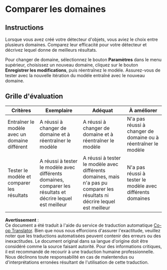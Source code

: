 <!--
CO_OP_TRANSLATOR_METADATA:
{
  "original_hash": "d93ee76fac4c2199973689ecd05baaf9",
  "translation_date": "2025-08-24T21:18:33+00:00",
  "source_file": "5-retail/lessons/1-train-stock-detector/assignment.md",
  "language_code": "fr"
}
-->
# Comparer les domaines

## Instructions

Lorsque vous avez créé votre détecteur d'objets, vous aviez le choix entre plusieurs domaines. Comparez leur efficacité pour votre détecteur et décrivez lequel donne de meilleurs résultats.

Pour changer de domaine, sélectionnez le bouton **Paramètres** dans le menu supérieur, choisissez un nouveau domaine, cliquez sur le bouton **Enregistrer les modifications**, puis réentraînez le modèle. Assurez-vous de tester avec la nouvelle itération du modèle entraîné avec le nouveau domaine.

## Grille d'évaluation

| Critères | Exemplaire | Adéquat | À améliorer |
| -------- | ---------- | ------- | ----------- |
| Entraîner le modèle avec un domaine différent | A réussi à changer de domaine et à réentraîner le modèle | A réussi à changer de domaine et à réentraîner le modèle | N'a pas réussi à changer de domaine ou à réentraîner le modèle |
| Tester le modèle et comparer les résultats | A réussi à tester le modèle avec différents domaines, comparer les résultats et décrire lequel est meilleur | A réussi à tester le modèle avec différents domaines, mais n'a pas pu comparer les résultats ni décrire lequel est meilleur | N'a pas réussi à tester le modèle avec différents domaines |

**Avertissement** :  
Ce document a été traduit à l'aide du service de traduction automatique [Co-op Translator](https://github.com/Azure/co-op-translator). Bien que nous nous efforcions d'assurer l'exactitude, veuillez noter que les traductions automatisées peuvent contenir des erreurs ou des inexactitudes. Le document original dans sa langue d'origine doit être considéré comme la source faisant autorité. Pour des informations critiques, il est recommandé de recourir à une traduction humaine professionnelle. Nous déclinons toute responsabilité en cas de malentendus ou d'interprétations erronées résultant de l'utilisation de cette traduction.